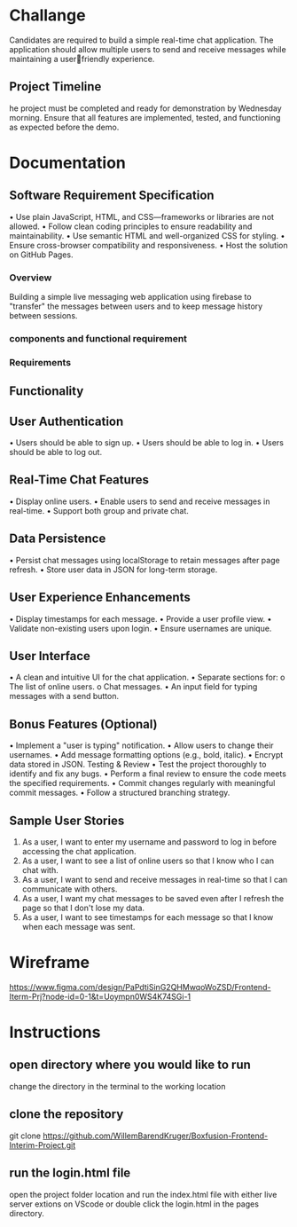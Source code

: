 # Challange

Candidates are required to build a simple real-time chat application. The application 
should allow multiple users to send and receive messages while maintaining a userfriendly experience.

## Project Timeline

he project must be completed and ready for demonstration by Wednesday morning. 
Ensure that all features are implemented, tested, and functioning as expected before the 
demo.


# Documentation

## Software Requirement Specification

• Use plain JavaScript, HTML, and CSS—frameworks or libraries are not allowed.
• Follow clean coding principles to ensure readability and maintainability.
• Use semantic HTML and well-organized CSS for styling.
• Ensure cross-browser compatibility and responsiveness.
• Host the solution on GitHub Pages.

### Overview

Building a simple live messaging web application using firebase to "transfer" the messages between users and to keep message history between sessions.

### components and functional requirement

### Requirements
## Functionality
## User Authentication
• Users should be able to sign up.
• Users should be able to log in.
• Users should be able to log out.
## Real-Time Chat Features
• Display online users.
• Enable users to send and receive messages in real-time.
• Support both group and private chat.
## Data Persistence
• Persist chat messages using localStorage to retain messages after page refresh.
• Store user data in JSON for long-term storage.
## User Experience Enhancements
• Display timestamps for each message.
• Provide a user profile view.
• Validate non-existing users upon login.
• Ensure usernames are unique.
## User Interface
• A clean and intuitive UI for the chat application.
• Separate sections for: 
o The list of online users.
o Chat messages.
• An input field for typing messages with a send button.
## Bonus Features (Optional)
• Implement a "user is typing" notification.
• Allow users to change their usernames.
• Add message formatting options (e.g., bold, italic).
• Encrypt data stored in JSON.
Testing & Review
• Test the project thoroughly to identify and fix any bugs.
• Perform a final review to ensure the code meets the specified requirements.
• Commit changes regularly with meaningful commit messages.
• Follow a structured branching strategy.

## Sample User Stories
1. As a user, I want to enter my username and password to log in before accessing the 
chat application.
2. As a user, I want to see a list of online users so that I know who I can chat with.
3. As a user, I want to send and receive messages in real-time so that I can 
communicate with others.
4. As a user, I want my chat messages to be saved even after I refresh the page so that 
I don't lose my data.
5. As a user, I want to see timestamps for each message so that I know when each 
message was sent.

# Wireframe
https://www.figma.com/design/PaPdtiSinG2QHMwqoWoZSD/Frontend-Iterm-Prj?node-id=0-1&t=Uoympn0WS4K74SGi-1

# Instructions

## open directory where you would like to run
change the directory in the terminal to the working location
## clone the repository
git clone https://github.com/WillemBarendKruger/Boxfusion-Frontend-Interim-Project.git
## run the login.html file
open the project folder location and run the index.html file with either live server extions on VScode or double click the login.html in the pages directory.
